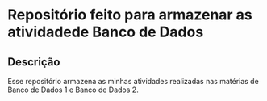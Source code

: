 # Repositório feito para armazenar as atividadede Banco de Dados

## Descrição
Esse repositório armazena as minhas atividades realizadas nas matérias de Banco de Dados 1 e Banco de Dados 2.
